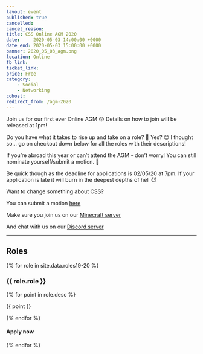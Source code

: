 ```yaml
---
layout: event
published: true
cancelled:
cancel_reason:
title: CSS Online AGM 2020
date:     2020-05-03 14:00:00 +0000
date_end: 2020-05-03 15:00:00 +0000
banner: 2020_05_03_agm.png
location: Online
fb_link: 
ticket_link:
price: Free
category:
    - Social
    - Networking
cohost:
redirect_from: /agm-2020
---
```


Join us for our first ever Online AGM 😲
Details on how to join will be released at 1pm!

Do you have what it takes to rise up and take on a role? 🤔
Yes? 😍 I thought so... go on checkout down below for all the roles with their descriptions!

If you’re abroad this year or can’t attend the AGM - don’t worry! You can still nominate yourself/submit a motion. 🎉

Be quick though as the deadline for applications is 02/05/20 at 7pm. If your application is late it will burn in the deepest depths of hell 😈

Want to change something about CSS?

You can submit a motion [here](https://forms.gle/S716hKQN7tJprfhv6)

Make sure you join us on our [Minecraft server](https://cssbristol.co.uk/events/2020_03_25_minecraft/)

And chat with us on our [Discord server](https://discord.gg/nYwbhf8)

---
## Roles
<div class="card-grid">
    {% for role in site.data.roles19-20 %}
        <div class="card-grid__card">
            <h3>{{ role.role }}</h3>
            {% for point in role.desc %}
                <div class="card-grid__card__row">
                    <i class="fas fa-check"></i>
                    <p>{{ point }}</p>
                </div>
            {% endfor %}
            <div class="card-grid__card__footer">
                <h4>Apply now</h4>
                <a aria-label="Apply button" href="https://forms.gle/C2yz3zTEQQTiULEx6" class="card-grid__card__footer__next-btn">
                    <i class="fas fa-chevron-right"></i>
                </a>
            </div>
        </div>
    {% endfor %}
</div>

